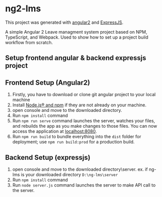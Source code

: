 # ng2-lms

This project was generated with [angular2](https://angular.io/docs/ts/latest/quickstart.html) and [ExpressJS](http://expressjs.com/).

A simple Angular 2 Leave managment system project based on NPM, TypeScript, and Webpack.
Used to show how to set up a project build workflow from scratch.

## Setup frontend angular & backend expressjs project

## Frontend Setup (Angular2)

1.  Firstly, you have to download or clone git angular project to your local machine
2.  Install [Node.js® and npm](https://nodejs.org/en/download/) if they are not already on your machine.
3.  open console and move to the downloaded directory.
4.  Run `npm install` command
5.  Run `npm run serve` command launches the server, watches your files, and rebuilds the app as you make changes to those files. You can now access the application at [localhost:8080](http://localhost:8080/).
6.  Run `npm run build` to bundle everything into the `dist` folder for deployment; use `npm run build:prod` for a production build.


## Backend Setup (expressjs)

1.  open console and move to the downloaded directory\server. ex. if ng-lms is your downloaded directory  `D:\ng-lms\server`
2. Run `npm install` command
3. Run `node server.js` command launches the server to make API call to the server.
